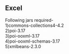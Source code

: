## Excel
Following jars required-  <br />
1)commons-collections4-4.2<br />
2)poi-3.17<br />
3)poi-ooxml-3.17<br />
4)poi-ooxml-schemas-3.17<br />
5)xmlbeans-2.3.0<br />
